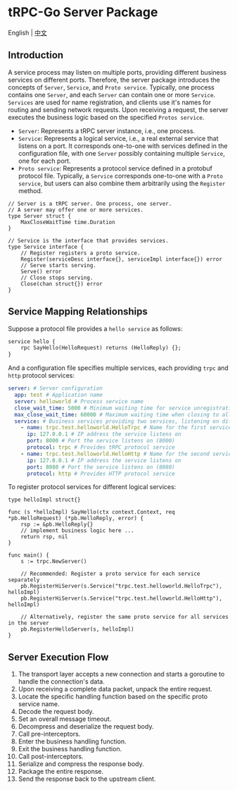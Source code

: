 # tRPC-Go Server Package

English | [中文](./README_CN.md)

## Introduction

A service process may listen on multiple ports, providing different business services on different ports. Therefore, the server package introduces the concepts of `Server`, `Service`, and `Proto service`. Typically, one process contains one `Server`, and each `Server` can contain one or more `Service`. `Services` are used for name registration, and clients use it's names for routing and sending network requests. Upon receiving a request, the server executes the business logic based on the specified `Protos service`.

- `Server`: Represents a tRPC server instance, i.e., one process.
- `Service`: Represents a logical service, i.e., a real external service that listens on a port. It corresponds one-to-one with services defined in the configuration file, with one `Server` possibly containing multiple `Service`, one for each port.
- `Proto service`: Represents a protocol service defined in a protobuf protocol file. Typically, a `Service` corresponds one-to-one with a `Proto service`, but users can also combine them arbitrarily using the `Register` method.

```golang
// Server is a tRPC server. One process, one server.
// A server may offer one or more services.
type Server struct {
    MaxCloseWaitTime time.Duration
}

// Service is the interface that provides services.
type Service interface {
    // Register registers a proto service.
    Register(serviceDesc interface{}, serviceImpl interface{}) error
    // Serve starts serving.
    Serve() error
    // Close stops serving.
    Close(chan struct{}) error
}
```

## Service Mapping Relationships

Suppose a protocol file provides a `hello service` as follows:

```protobuf
service hello {
    rpc SayHello(HelloRequest) returns (HelloReply) {};
}
```

And a configuration file specifies multiple services, each providing `trpc` and `http` protocol services:

```yaml
server: # Server configuration
  app: test # Application name
  server: helloworld # Process service name
  close_wait_time: 5000 # Minimum waiting time for service unregistration when closing, in milliseconds
  max_close_wait_time: 60000 # Maximum waiting time when closing to allow pending requests to complete, in milliseconds
  service: # Business services providing two services, listening on different ports and offering different protocols
    - name: trpc.test.helloworld.HelloTrpc # Name for the first service
      ip: 127.0.0.1 # IP address the service listens on
      port: 8000 # Port the service listens on (8000)
      protocol: trpc # Provides tRPC protocol service
    - name: trpc.test.helloworld.HelloHttp # Name for the second service
      ip: 127.0.0.1 # IP address the service listens on
      port: 8080 # Port the service listens on (8080)
      protocol: http # Provides HTTP protocol service
```

To register protocol services for different logical services:

```golang
type helloImpl struct{}

func (s *helloImpl) SayHello(ctx context.Context, req *pb.HelloRequest) (*pb.HelloReply, error) {
    rsp := &pb.HelloReply{}
    // implement business logic here ...
    return rsp, nil
}

func main() {
    s := trpc.NewServer()

    // Recommended: Register a proto service for each service separately
    pb.RegisterHiServer(s.Service("trpc.test.helloworld.HelloTrpc"), helloImpl)
    pb.RegisterHiServer(s.Service("trpc.test.helloworld.HelloHttp"), helloImpl)

    // Alternatively, register the same proto service for all services in the server
    pb.RegisterHelloServer(s, helloImpl)
}
```

## Server Execution Flow

1. The transport layer accepts a new connection and starts a goroutine to handle the connection's data.
2. Upon receiving a complete data packet, unpack the entire request.
3. Locate the specific handling function based on the specific proto service name.
4. Decode the request body.
5. Set an overall message timeout.
6. Decompress and deserialize the request body.
7. Call pre-interceptors.
8. Enter the business handling function.
9. Exit the business handling function.
10. Call post-interceptors.
11. Serialize and compress the response body.
12. Package the entire response.
13. Send the response back to the upstream client.
